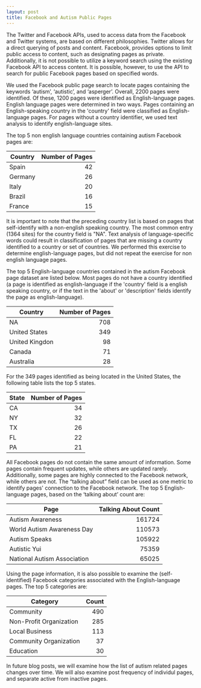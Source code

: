 ```yaml
---
layout: post
title: Facebook and Autism Public Pages      
---
```


The Twitter and Facebook APIs, used to access data from the Facebook and Twitter systems, are based on different philosophies.  Twitter allows for a direct querying of posts and content.  Facebook, provides options to limit public access to content, such as designating pages as private.  Additionally, it is not possible to utilize a keyword search using the existing Facebook API to access content.  It is possible, however, to use the API to search for public Facebook pages based on specified words. 

 We used the Facebook public page search to locate pages containing the keywords ‘autism’, ‘autistic’, and ‘asperger’. Overall, 2200 pages were identified.  Of these, 1200 pages were identified as English-language pages. English language pages were determined in two ways. Pages containing an English-speaking country in the 'country' field were classified as English-language pages.  For pages without a country identifier, we used text analysis to identify english-language sites. 

The top 5 non english language countries containing autism Facebook pages are:

Country| Number of Pages
--- | ---:
Spain | 42
Germany | 26
Italy | 20
Brazil | 16
France | 15

It is important to note that the preceding country list is based on pages that self-identify with a non-english speaking country.  The most common entry (1364 sites) for the country field is "NA".  Text analysis of language-specific words could result in classification of pages that are missing a country identified to a country or set of countries. We performed this exercise to determine english-language pages, but did not repeat the exercise for non english language pages.


The top 5 English-language countries contained in the autism Facebook page dataset are listed below.  Most pages do not have a country identified (a page is identified as english-language if the 'country' field is a english speaking country, or if the text in the 'about' or 'description' fields identify the page as english-language).

Country | Number of Pages
--- | ---: 
  NA  | 708
  United States  | 349
 United Kingdon  | 98
Canada | 71
Australia | 28 




For the 349 pages identified as being located in the United States, the following table lists the top 5 states.

State  | Number of Pages
--- | ---:
CA | 34
NY | 32
TX | 26
FL  | 22
PA | 21

All Facebook pages do not contain the same amount of information.  Some pages contain frequent updates, while others are updated rarely.  Additionally, some pages are highly connected to the Facebook network, while others are not.  The “talking about” field can be used as one metric to identify pages' connection to the Facebook network.  The top 5 English-language pages, based on the ‘talking about’ count are:

Page | Talking About Count
--- | ---:
Autism Awareness | 161724
World Autism Awareness Day | 110573
Autism Speaks |  105922
Autistic Yui |  75359
National Autism Association |  65025


Using the page information, it is also possible to examine the (self-identified) Facebook categories associated with the English-language pages.  The top 5 categories are:


Category | Count
---|---:
Community | 490
Non-Profit Organization | 285
Local Business | 113
Community Organization | 37
Education | 30

In future blog posts, we will examine how the list of autism related pages changes over time.  We will also examine post frequency of individul pages, and separate active from inactive pages. 





